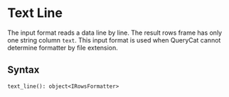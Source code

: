 # Text Line

The input format reads a data line by line. The result rows frame has only one string column `text`. This input format is used when QueryCat cannot determine formatter by file extension.

## Syntax

```
text_line(): object<IRowsFormatter>
```
